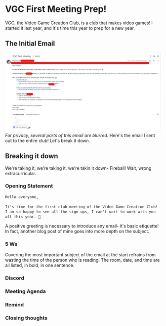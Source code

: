 # VGC First Meeting Prep!

VGC, the Video Game Creation Club, is a club that makes video games! I started it last year, and it's time this year to prep for a new year. 
## The Initial Email
!["Initial email"](https://github.com/CaptainSapphire/PH-s-Blog/blob/main/assets/September%202024/vgc-email.png?raw=true)
*For privacy, several parts of this email are blurred.*
Here's the email I sent out to the entire club! Let's break it down.
## Breaking it down
We're taking it, we're taking it, we're takin it down- Fireball! Wait, wrong extracurricular. 
### Opening Statement
```
Hello everyone,

It's time for the first club meeting of the Video Game Creation Club! I am so happy to see all the sign-ups, I can't wait to work with you all this year. 🚀
```
A positive greeting is necessary to introduce any email- it's basic etiquette! In fact, another blog post of mine goes into more depth on the subject.
### 5 Ws
Covering the most important subject of the email at the start refrains from wasting the time of the person who is reading. The room, date, and time are all listed, in bold, in one sentence.  
### Discord

### Meeting Agenda

### Remind

### Closing thoughts
